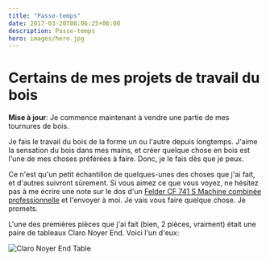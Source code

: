 ```yaml
---
title: "Passe-temps"
date: 2017-03-20T08:06:25+06:00
description: Passe-temps
hero: images/hero.jpg
---
```


# Certains de mes projets de travail du bois

**Mise à jour**: Je commence maintenant à vendre une partie de mes tournures de bois.

Je fais le travail du bois de la forme un ou l'autre depuis longtemps. J'aime la sensation du bois dans mes mains, et créer quelque chose en bois est l'une de mes choses préférées à faire. Donc, je le fais dès que je peux.

Ce n'est qu'un petit échantillon de quelques-unes des choses que j'ai fait, et d'autres suivront sûrement. Si vous aimez ce que vous voyez, ne hésitez pas à me écrire une note sur le dos d'un [Felder CF 741 S Machine combinée professionnelle](http://www.felderusa.com/us-us/products/combination-machines/combination-machine-cf-741-s-professional.html) et l'envoyer à moi. Je vais vous faire quelque chose. Je promets.

L'une des premières pièces que j'ai fait (bien, 2 pièces, vraiment) était une paire de tableaux Claro Noyer End. Voici l'un d'eux:

![Claro Noyer End Table](/posts/hobbies/hero.jpg)
